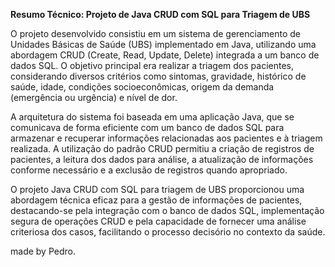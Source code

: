 **Resumo Técnico: Projeto de Java CRUD com SQL para Triagem de UBS**

O projeto desenvolvido consistiu em um sistema de gerenciamento de Unidades Básicas de Saúde (UBS) implementado em Java, utilizando uma abordagem CRUD (Create, Read, Update, Delete) integrada a um banco de dados SQL. O objetivo principal era realizar a triagem dos pacientes, considerando diversos critérios como sintomas, gravidade, histórico de saúde, idade, condições socioeconômicas, origem da demanda (emergência ou urgência) e nível de dor.

A arquitetura do sistema foi baseada em uma aplicação Java, que se comunicava de forma eficiente com um banco de dados SQL para armazenar e recuperar informações relacionadas aos pacientes e à triagem realizada. A utilização do padrão CRUD permitiu a criação de registros de pacientes, a leitura dos dados para análise, a atualização de informações conforme necessário e a exclusão de registros quando apropriado.

O projeto Java CRUD com SQL para triagem de UBS proporcionou uma abordagem técnica eficaz para a gestão de informações de pacientes, destacando-se pela integração com o banco de dados SQL, implementação segura de operações CRUD e pela capacidade de fornecer uma análise criteriosa dos casos, facilitando o processo decisório no contexto da saúde.

made by Pedro.

